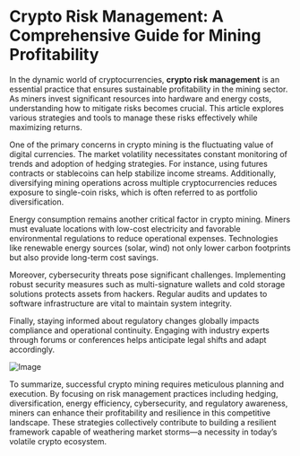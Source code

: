 # Crypto Risk Management: A Comprehensive Guide for Mining Profitability

In the dynamic world of cryptocurrencies, **crypto risk management** is an essential practice that ensures sustainable profitability in the mining sector. As miners invest significant resources into hardware and energy costs, understanding how to mitigate risks becomes crucial. This article explores various strategies and tools to manage these risks effectively while maximizing returns.

One of the primary concerns in crypto mining is the fluctuating value of digital currencies. The market volatility necessitates constant monitoring of trends and adoption of hedging strategies. For instance, using futures contracts or stablecoins can help stabilize income streams. Additionally, diversifying mining operations across multiple cryptocurrencies reduces exposure to single-coin risks, which is often referred to as portfolio diversification.

Energy consumption remains another critical factor in crypto mining. Miners must evaluate locations with low-cost electricity and favorable environmental regulations to reduce operational expenses. Technologies like renewable energy sources (solar, wind) not only lower carbon footprints but also provide long-term cost savings. 

Moreover, cybersecurity threats pose significant challenges. Implementing robust security measures such as multi-signature wallets and cold storage solutions protects assets from hackers. Regular audits and updates to software infrastructure are vital to maintain system integrity.

Finally, staying informed about regulatory changes globally impacts compliance and operational continuity. Engaging with industry experts through forums or conferences helps anticipate legal shifts and adapt accordingly.

![Image](https://github.com/user-attachments/assets/3be06921-4469-491d-bd37-5f14c53422b7)

To summarize, successful crypto mining requires meticulous planning and execution. By focusing on risk management practices including hedging, diversification, energy efficiency, cybersecurity, and regulatory awareness, miners can enhance their profitability and resilience in this competitive landscape. These strategies collectively contribute to building a resilient framework capable of weathering market storms—a necessity in today’s volatile crypto ecosystem.